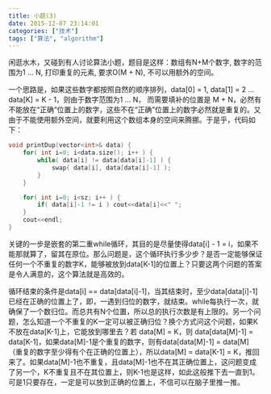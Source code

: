 ```yaml
---
title: 小题(3)
date: 2015-12-07 23:14:01
categories: ["技术"]
tags: ["算法", "algorithm"]
---
```


闲逛水木，又碰到有人讨论算法小题，题目是这样：数组有N+M个数字, 数字的范围为1 ... N, 打印重复的元素, 要求O(M + N), 不可以用额外的空间。

<!--more-->

一个思路是，如果这些数字都按照自然的顺序排列，data[0] = 1, data[1] = 2 ... data[K] = K - 1，则由于数字范围为1 ... N， 而需要填补的位置是 M + N，必然有不能放在“正确”位置上的数字，这些不在“正确”位置上的数字必然就是重复的。又由于不能使用额外空间，就要利用这个数组本身的空间来腾挪。于是乎，代码如下：

```cpp
void printDup(vector<int>& data) {
    for( int i=0; i<data.size(); i++ ) {
        while( data[i] != data[data[i]-1] ) {
            swap( data[i], data[data[i]-1] );
        }
    }

    for( int i=0; i<sz; i++ ) {
        if( data[i]-1 != i ) cout<<data[i]<<" ";
    }
    cout<<endl;
}

```
关键的一步是嵌套的第二重while循环，其目的是尽量使得data[i] - 1 = i，如果不能那就算了，留其在原位。那么问题是，这个循环执行多少步？是否一定能够保证任何一个不重复的数字K，能够被放到data[K-1]的位置上？只要这两个问题的答案是令人满意的，这个算法就是高效的。

循环结束的条件是data[i] == data[data[i]-1]，当其结束时，至少data[data[i]-1]已经在正确的位置上了，即，一遇到归位的数字，就结束。while每执行一次，就确保了一个数归位。而总共有N个位置，所以总的执行次数是有上限的。另一个问题，怎么知道一个不重复的K一定可以被正确归位？换个方式问这个问题，如果K不放在data[K-1]上，它能放到哪里去？若 data[M] = K，则 data[data[M]-1] = data[K-1]，如果data[M]-1是个重复的数字，则有data[data[M]-1] = data[M]（重复的数字至少得有个在正确的位置上），所以data[M] = data[K-1] = K，推回来了。如果data[M]-1也不重复，且data[M]-1也不在其正确位置上，这问题变成了另一个，K不重复且不在其位置上，则K-1也是这样，如此这般推下去一直到1。可是1只要存在，一定是可以放到正确的位置上，不信可以在脑子里推一推。

